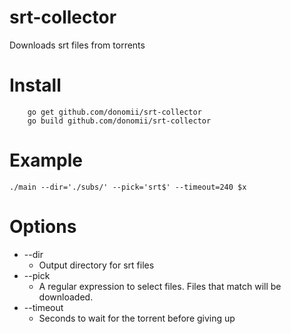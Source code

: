 # srt-collector
Downloads srt files from torrents

# Install

        go get github.com/donomii/srt-collector
        go build github.com/donomii/srt-collector
 
 
# Example
    ./main --dir='./subs/' --pick='srt$' --timeout=240 $x

# Options

* --dir
  * Output directory for srt files
* --pick
  * A regular expression to select files.  Files that match will be downloaded.
* --timeout
  * Seconds to wait for the torrent before giving up
  
